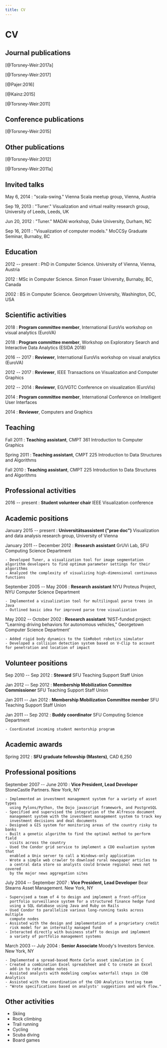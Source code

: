 ```yaml
---
title: CV
---
```


# CV

## Journal publications

[@Torsney-Weir:2017a]

[@Torsney-Weir:2017]

[@Pajer:2016]

[@Kainz:2015]

[@Torsney-Weir:2011]


## Conference publications

[@Torsney-Weir:2015]

## Other publications

[@Torsney-Weir:2012]

[@Torsney-Weir:2011a]

## Invited talks

May 6, 2014
: "scala-swing." Vienna Scala meetup group, Vienna, Austria

Sep 19, 2013
: "Tuner." Visualization and virtual reality research group, University of Leeds, Leeds, UK

Jun 20, 2012
: "Tuner." MADAI workshop, Duke University, Durham, NC

Sep 16, 2011
: "Visualization of computer models." MoCCSy Graduate Seminar, Burnaby, BC

## Education

2012 -- present
: PhD in Computer Science. University of Vienna, Vienna, Austria

2012
: MSc in Computer Science. Simon Fraser University, Burnaby, BC, Canada

2002
: BS in Computer Science. Georgetown University, Washington, DC, USA

## Scientific activities

2018
: **Program committee member**, International EuroVis workshop on visual analytics (EuroVA)

2018
: **Program committee member**, Workshop on Exploratory Search and Interactive Data Analytics (ESIDA 2018) 

2016 -- 2017
: **Reviewer**, International EuroVis workshop on visual analytics (EuroVA)

2012 -- 2017
: **Reviewer**, IEEE Transactions on Visualization and Computer Graphics

2012 -- 2014
: **Reviewer**, EG/VGTC Conference on visualization (EuroVis)

2014
: **Program committee member**, International Conference on Intelligent User Interfaces

2014
: **Reviewer**, Computers and Graphics

## Teaching

Fall 2011
:  **Teaching assistant**, CMPT 361 Introduction to Computer Graphics

Spring 2011
:  **Teaching assistant**, CMPT 225 Introduction to Data Structures and Algorithms

Fall 2010
:  **Teaching assistant**, CMPT 225 Introduction to Data Structures and Algorithms

## Professional activities
2016 -- present
: **Student volunteer chair** IEEE Visualization conference

## Academic positions

January 2015 -- present
: **Universitätsassistent ("prae doc")** Visualization and data analysis research group, University of Vienna

January 2011 -- December 2012
: **Research assistant** GrUVi Lab, SFU Computing Science Department

    - Developed Tuner, a visualization tool for image segmentation algorithm developers to find optimum parameter settings for their algorithms
    - Analyzed the complexity of visualizing high-dimensional continuous functions

September 2005 -- May 2006
: **Research assistant** NYU Proteus Project, NYU Computer Science Department

    - Implemented a vizualization tool for multilingual parse trees in Java
    - Outlined basic idea for improved parse tree visualization

May 2002 -- October 2002
: **Research assistant** 'NIST-funded project: "Learning driving behaviors for autonomous vehicles," Georgetown Computer Science Department'

    - Added rigid body dynamics to the SimRobot robotics simulator
    - Developed a collision detection system based on V-Clip to account for penetration and location of impact

## Volunteer positions
Sep 2010 -- Sep 2012
: **Steward** SFU Teaching Support Staff Union

Jan 2012 -- Sep 2012
: **Membership Mobilization Committee Commissioner** SFU Teaching Support Staff Union

Jan 2011 -- Jan 2012
: **Membership Mobilization Committee member** SFU Teaching Support Staff Union

Jan 2011 -- Sep 2012
: **Buddy coordinator** SFU Computing Science Department

    - Coordinated incoming student mentorship program 

## Academic awards
Spring 2012
: **SFU graduate fellowship (Masters)**, CAD 6,250

## Professional positions

September 2007 -- June 2010
: **Vice President, Lead Developer** StoneCastle Partners. New York, NY

    - Implemented an investment management system for a variety of asset types
      using Pylons/Python, the Dojo javascript framework, and PostgreSQL
    - Specified and supervised the integration of the Alfresco document 
      management system with the investment management system to track key 
      investment decisions and deal documents
    - Designed a GIS system for monitoring areas of the country risky to banks
    - Built a genetic algorithm to find the optimal method to perform field 
      visits across the country
    - Used the Condor grid service to implement a CDO evaluation system that 
      enabled a Unix server to call a Windows-only application
    - Wrote a simple web crawler to download rural newspaper articles to 
      a central data store so analysts could browse regional news not covered 
      by the major news aggregation sites

July 2004 -- September 2007
: **Vice President, Lead Developer** Bear Stearns Asset Management. New York, NY

    - Supervised a team of 4 to design and implement a front-office 
      portfolio surveillance system for a structured finance hedge fund 
      using a SQL database using Java and Ruby on Rails
    - Used Condor to parallelize various long-running tasks across multiple 
      compute nodes
    - Assisted with the design and implementation of a proprietary credit 
      risk model for an internally managed fund
    - Interacted directly with business staff to design and implement 
      a variety of portfolio management systems

March 2003 -- July 2004
: **Senior Associate** Moody's Investors Service. New York, NY 

    - Implemented a spread-based Monte Carlo asset simulation in C
    - Created a combination Excel spreadsheet and C to create an Excel 
      add-in to rate combo notes
    - Assisted analysts with modeling complex waterfall steps in CDO Analytics
    - Assisted with the coordination of the CDO Analytics testing team
    - "Wrote specifications based on analysts' suggestions and work flow."

## Other activities

*  Skiing
*  Rock climbing
*  Trail running
*  Cycling
*  Scuba diving
*  Board games

